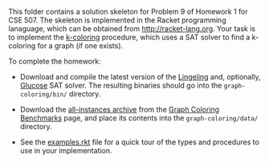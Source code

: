 This folder contains a solution skeleton for Problem 9 of Homework
1 for CSE 507. The skeleton is implemented in the Racket programming lanaguage,
which can be obtained from http://racket-lang.org.  Your task is to implement 
 the [k-coloring](src/k-coloring.rkt) procedure, which uses a SAT solver to 
find a k-coloring for a graph (if one exists).

To complete the homework:

* Download and compile
the latest version of the
[Lingeling](http://fmv.jku.at/lingeling/) and, optionally,
[Glucose](http://www.labri.fr/perso/lsimon/glucose/) SAT solver.  The resulting 
binaries should go into the `graph-coloring/bin/` directory.

* Download the [all-instances archive](https://sites.google.com/site/graphcoloring/files/all-instaces.tar.gz) from the [Graph Coloring Benchmarks](https://sites.google.com/site/graphcoloring/) page, and place its contents into the `graph-coloring/data/` directory.

* See the [examples.rkt](src/examples.rkt) file for a quick tour of the types and procedures to use in your implementation.